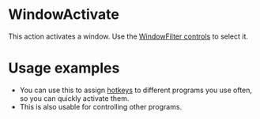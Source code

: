 # WindowActivate #
This action activates a window. Use the [WindowFilter controls](docsGenericWindowFilter.md) to select it.

# Usage examples #
  * You can use this to assign [hotkeys](docsTriggersHotkey.md) to different programs you use often, so you can quickly activate them.
  * This is also usable for controlling other programs.